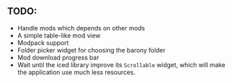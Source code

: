 ## TODO:
- Handle mods which depends on other mods
- A simple table-like mod view
- Modpack support
- Folder picker widget for choosing the barony folder
- Mod download progress bar
- Wait until the iced library improve its `Scrollable` widget, which will make
    the application use much less resources.
